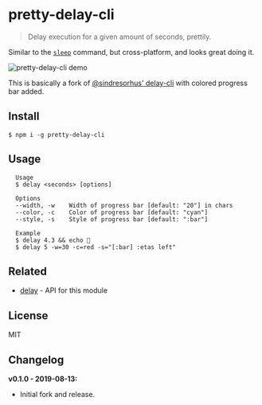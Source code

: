 # pretty-delay-cli

> Delay execution for a given amount of seconds, prettily.

Similar to the [`sleep`](https://en.wikipedia.org/wiki/Sleep_(Unix)) command, but cross-platform, and looks great doing it.

![pretty-delay-cli demo](https://user-images.githubusercontent.com/9677698/62963112-eb7d2400-be32-11e9-84a5-9e21e89735bf.gif)

This is basically a fork of [@sindresorhus' delay-cli](https://www.npmjs.com/package/delay-cli) with colored progress bar added.


## Install

```
$ npm i -g pretty-delay-cli
```


## Usage

```
  Usage
  $ delay <seconds> [options]

  Options
  --width, -w    Width of progress bar [default: "20"] in chars
  --color, -c    Color of progress bar [default: "cyan"]
  --style, -s    Style of progress bar [default: ":bar"]

  Example
  $ delay 4.3 && echo 🦄
  $ delay 5 -w=30 -c=red -s="[:bar] :etas left"
```


## Related

- [delay](https://github.com/sindresorhus/delay) - API for this module


## License

MIT


## Changelog

**v0.1.0 - 2019-08-13:**
* Initial fork and release.
